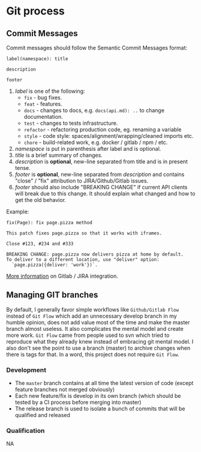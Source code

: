 
# Git process

## Commit Messages

Commit messages should follow the Semantic Commit Messages format:

```
label(namespace): title

description

footer
```

1. *label* is one of the following:
    - `fix` - bug fixes.
    - `feat` - features.
    - `docs` - changes to docs, e.g. `docs(api.md): ..` to change documentation.
    - `test` - changes to tests infrastructure.
    - `refactor` - refactoring production code, eg. renaming a variable
    - `style` - code style: spaces/alignment/wrapping/cleaned imports etc.
    - `chore` - build-related work, e.g. docker / gitlab / npm / etc.
2. *namespace* is put in parenthesis after label and is optional.
3. *title* is a brief summary of changes.
4. *description* is **optional**, new-line separated from title and is in present tense.
5. *footer* is **optional**, new-line separated from *description* and contains "close" / "fix" attribution to JIRA/Github/Gitlab issues.
6. *footer* should also include "BREAKING CHANGE" if current API clients will break due to this change. It should explain what changed and how to get the old behavior.

Example:

```
fix(Page): fix page.pizza method

This patch fixes page.pizza so that it works with iframes.

Close #123, #234 and #333

BREAKING CHANGE: page.pizza now delivers pizza at home by default.
To deliver to a different location, use "deliver" option:
  `page.pizza({deliver: 'work'})`.
```

[More information](https://docs.gitlab.com/ee/user/project/integrations/jira.html) on Gitlab / JIRA integration.

## Managing GIT branches

By default, I generally favor simple workflows like `Github/Gitlab Flow` instead of `Git Flow` which add an unnecessary develop branch in my humble opinion, does not add value most of the time and make the master branch almost useless. It also complicates the mental model and create more work. `Git Flow` came from people used to svn which tried to reproduce what they already knew instead of embracing git mental model. I also don't see the point to use a branch (master) to archive changes when there is tags for that. In a word, this project does not require `Git Flow`.

### Development

- The `master` branch contains at all time the latest version of code (except feature branches not merged obviously)
- Each new feature/fix is develop in its own branch (which should be tested by a CI process before merging into master)
- The release branch is used to isolate a bunch of commits that will be qualified and released

### Qualification

NA
